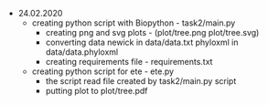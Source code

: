 * 24.02.2020
    - creating python script with Biopython - task2/main.py
        - creating png and svg plots - (plot/tree.png plot/tree.svg)
        - converting data newick in data/data.txt phyloxml in data/data.phyloxml
        - creating requirements file - requirements.txt
    - creating python script for ete - ete.py
        - the script read file created by task2/main.py script
        - putting plot to plot/tree.pdf
    